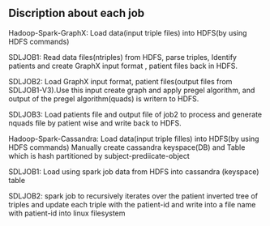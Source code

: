 Discription about each job
--------------------------
Hadoop-Spark-GraphX:
Load data(input triple files) into HDFS(by using HDFS commands)

SDLJOB1:
Read data files(ntriples) from HDFS, parse triples, Identify patients and create GraphX input format , patient files back in HDFS.

SDLJOB2:
Load GraphX input format, patient files(output files from SDLJOB1-V3).Use this input create graph and apply pregel algorithm, and output of the pregel algorithm(quads) is writern to HDFS.

SDLJOB3:
Load patients file and output file of job2 to process and generate nquads file by patient wise and write back to HDFS.


Hadoop-Spark-Cassandra:
Load data(input triple filles) into HDFS(by using HDFS commands)
Manually create cassandra keyspace(DB) and Table which is hash partitioned by subject-prediicate-object

SDLJOB1:
Load using spark job data from HDFS into cassandra (keyspace) table

SDLJOB2:
spark job to recursively iterates over the patient inverted tree of triples and update each triple with the patient-id and write into a file name with patient-id into linux filesystem
